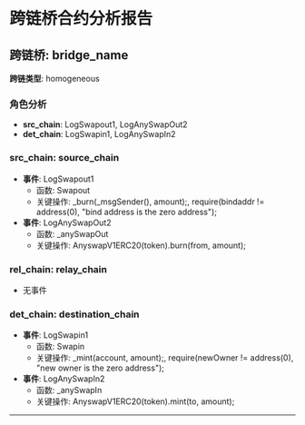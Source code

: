 # 跨链桥合约分析报告
## 跨链桥: bridge_name
**跨链类型**: homogeneous
### 角色分析
- **src_chain**: LogSwapout1, LogAnySwapOut2
- **det_chain**: LogSwapin1, LogAnySwapIn2
### src_chain: source_chain
- **事件**: LogSwapout1
  - 函数: Swapout
  - 关键操作: _burn(_msgSender(), amount);, require(bindaddr != address(0), "bind address is the zero address");
- **事件**: LogAnySwapOut2
  - 函数: _anySwapOut
  - 关键操作: AnyswapV1ERC20(token).burn(from, amount);
### rel_chain: relay_chain
- 无事件
### det_chain: destination_chain
- **事件**: LogSwapin1
  - 函数: Swapin
  - 关键操作: _mint(account, amount);, require(newOwner != address(0), "new owner is the zero address");
- **事件**: LogAnySwapIn2
  - 函数: _anySwapIn
  - 关键操作: AnyswapV1ERC20(token).mint(to, amount);
---
